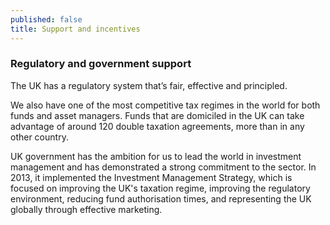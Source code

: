 ```yaml
---
published: false
title: Support and incentives
---
```

### Regulatory and government support

The UK has a regulatory system that’s fair, effective and principled.

We also have one of the most competitive tax regimes in the world for both funds and asset managers. Funds that are domiciled in the UK can take advantage of around 120 double taxation agreements, more than in any other country.

UK government has the ambition for us to lead the world in investment management and has demonstrated a strong commitment to the sector. In 2013, it implemented the Investment Management Strategy, which is focused on improving the UK's taxation regime, improving the regulatory environment, reducing fund authorisation times, and representing the UK globally through effective marketing.
